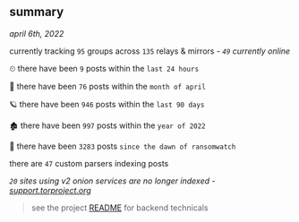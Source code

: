 
## summary
_april 6th, 2022_

currently tracking `95` groups across `135` relays & mirrors - _`49` currently online_

⏲ there have been `9` posts within the `last 24 hours`

🦈 there have been `76` posts within the `month of april`

🪐 there have been `946` posts within the `last 90 days`

🏚 there have been `997` posts within the `year of 2022`

🦕 there have been `3283` posts `since the dawn of ransomwatch`

there are `47` custom parsers indexing posts

_`20` sites using v2 onion services are no longer indexed - [support.torproject.org](https://support.torproject.org/onionservices/v2-deprecation/)_

> see the project [README](https://github.com/thetanz/ransomwatch#ransomwatch--) for backend technicals
